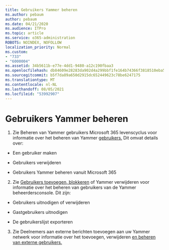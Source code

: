 ```yaml
---
title: Gebruikers Yammer beheren
ms.author: pebaum
author: pebaum
ms.date: 04/21/2020
ms.audience: ITPro
ms.topic: article
ms.service: o365-administration
ROBOTS: NOINDEX, NOFOLLOW
localization_priority: Normal
ms.custom:
- "733"
- "6000004"
ms.assetid: 34b5611b-e77e-4dd1-9480-a12c190fbaa3
ms.openlocfilehash: db84609e28283da902d4a299bbf1fe164b74366f3818510eba5f10d2ebbdf4f0
ms.sourcegitcommit: b5f7da89a650d2915dc652449623c78be6247175
ms.translationtype: MT
ms.contentlocale: nl-NL
ms.lasthandoff: 08/05/2021
ms.locfileid: "53992907"
---
```

# <a name="managing-yammer-users"></a>Gebruikers Yammer beheren

1. Zie Beheren van Yammer gebruikers Microsoft 365 levenscyclus voor informatie over het beheren van Yammer [gebruikers.](https://docs.microsoft.com/yammer/manage-yammer-users/manage-users-across-their-lifecycle) Dit omvat details over:

  - Een gebruiker maken

  - Gebruikers verwijderen

  - Gebruikers Yammer beheren vanuit Microsoft 365

2. Zie [Gebruikers toevoegen, blokkeren](https://docs.microsoft.com/yammer/manage-yammer-users/add-block-or-remove-users) of Yammer verwijderen voor informatie over het beheren van gebruikers van de Yammer beheerdersconsole. Dit zijn:

  - Gebruikers uitnodigen of verwijderen

  - Gastgebruikers uitnodigen

  - De gebruikerslijst exporteren

3. Zie Deelnemers aan externe berichten toevoegen aan uw Yammer netwerk voor informatie over het toevoegen, verwijderen [en beheren van externe gebruikers.](https://docs.microsoft.com/yammer/work-with-external-users/add-external-participants)
